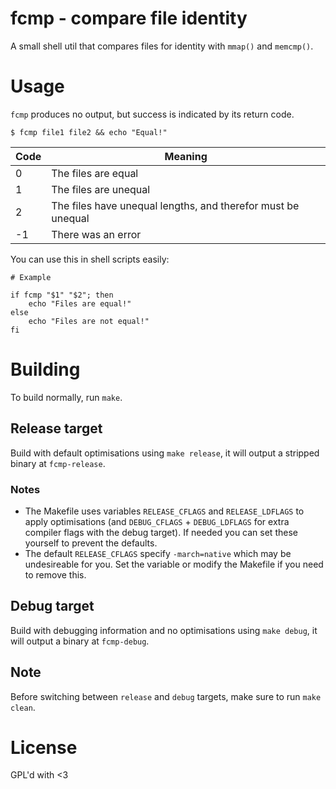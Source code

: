 # fcmp - compare file identity

A small shell util that compares files for identity with `mmap()` and `memcmp()`.

# Usage
`fcmp` produces no output, but success is indicated by its return code.

```shell
$ fcmp file1 file2 && echo "Equal!"
```

| Code | Meaning                                                      |
|------|--------------------------------------------------------------|
| 0    | The files are equal                                          |
| 1    | The files are unequal                                        |
| 2    | The files have unequal lengths, and therefor must be unequal |
| -1   | There was an error                                           |

You can use this in shell scripts easily:

``` shell
# Example

if fcmp "$1" "$2"; then
    echo "Files are equal!"
else
    echo "Files are not equal!"
fi
```

# Building
To build normally, run `make`.

## Release target 
Build with default optimisations using `make release`, it will output a stripped binary at `fcmp-release`.

### Notes
* The Makefile uses variables `RELEASE_CFLAGS` and `RELEASE_LDFLAGS` to apply optimisations (and `DEBUG_CFLAGS` + `DEBUG_LDFLAGS` for extra compiler flags with the debug target). If needed you can set these yourself to prevent the defaults.
* The default `RELEASE_CFLAGS` specify `-march=native` which may be undesireable for you. Set the variable or modify the Makefile if you need to remove this.

## Debug target
Build with debugging information and no optimisations using `make debug`, it will output a binary at `fcmp-debug`.

## Note
Before switching between `release` and `debug` targets, make sure to run `make clean`.

# License
GPL'd with <3
